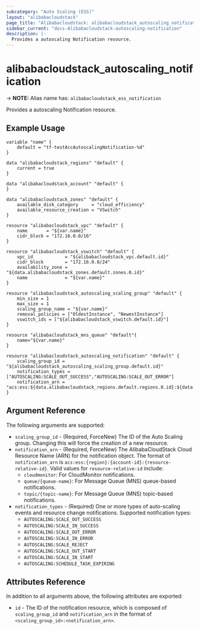 ```yaml
---
subcategory: "Auto Scaling (ESS)"
layout: "alibabacloudstack"
page_title: "Alibabacloudstack: alibabacloudstack_autoscaling_notification"
sidebar_current: "docs-Alibabacloudstack-autoscaling-notification"
description: |- 
  Provides a autoscaling Notification resource.
---
```


# alibabacloudstack_autoscaling_notification
-> **NOTE:** Alias name has: `alibabacloudstack_ess_notification`

Provides a autoscaling Notification resource.

## Example Usage

```hcl
variable "name" {
    default = "tf-testAccAutoscalingNotification-%d"
}

data "alibabacloudstack_regions" "default" {
    current = true
}

data "alibabacloudstack_account" "default" {
}

data "alibabacloudstack_zones" "default" {
    available_disk_category     = "cloud_efficiency"
    available_resource_creation = "VSwitch"
}

resource "alibabacloudstack_vpc" "default" {
    name       = "${var.name}"
    cidr_block = "172.16.0.0/16"
}
    
resource "alibabacloudstack_vswitch" "default" {
    vpc_id            = "${alibabacloudstack_vpc.default.id}"
    cidr_block        = "172.16.0.0/24"
    availability_zone = "${data.alibabacloudstack_zones.default.zones.0.id}"
    name              = "${var.name}"
}

resource "alibabacloudstack_autoscaling_scaling_group" "default" {
    min_size = 1
    max_size = 1
    scaling_group_name = "${var.name}"
    removal_policies = ["OldestInstance", "NewestInstance"]
    vswitch_ids = ["${alibabacloudstack_vswitch.default.id}"]
}

resource "alibabacloudstack_mns_queue" "default"{
    name="${var.name}"
}

resource "alibabacloudstack_autoscaling_notification" "default" {
    scaling_group_id = "${alibabacloudstack_autoscaling_scaling_group.default.id}"
    notification_types = ["AUTOSCALING:SCALE_OUT_SUCCESS","AUTOSCALING:SCALE_OUT_ERROR"]
    notification_arn = "acs:ess:${data.alibabacloudstack_regions.default.regions.0.id}:${data.alibabacloudstack_account.default.id}:queue/${alibabacloudstack_mns_queue.default.name}"
}
```

## Argument Reference

The following arguments are supported:

* `scaling_group_id` - (Required, ForceNew) The ID of the Auto Scaling group. Changing this will force the creation of a new resource.
* `notification_arn` - (Required, ForceNew) The AlibabaCloudStack Cloud Resource Name (ARN) for the notification object. The format of `notification_arn` is `acs:ess:{region}:{account-id}:{resource-relative-id}`. Valid values for `resource-relative-id` include:
  * `cloudmonitor`: For CloudMonitor notifications.
  * `queue/{queue-name}`: For Message Queue (MNS) queue-based notifications.
  * `topic/{topic-name}`: For Message Queue (MNS) topic-based notifications.
* `notification_types` - (Required) One or more types of auto-scaling events and resource change notifications. Supported notification types:
  * `AUTOSCALING:SCALE_OUT_SUCCESS`
  * `AUTOSCALING:SCALE_IN_SUCCESS`
  * `AUTOSCALING:SCALE_OUT_ERROR`
  * `AUTOSCALING:SCALE_IN_ERROR`
  * `AUTOSCALING:SCALE_REJECT`
  * `AUTOSCALING:SCALE_OUT_START`
  * `AUTOSCALING:SCALE_IN_START`
  * `AUTOSCALING:SCHEDULE_TASK_EXPIRING`

## Attributes Reference

In addition to all arguments above, the following attributes are exported:

* `id` - The ID of the notification resource, which is composed of `scaling_group_id` and `notification_arn` in the format of `<scaling_group_id>:<notification_arn>`.